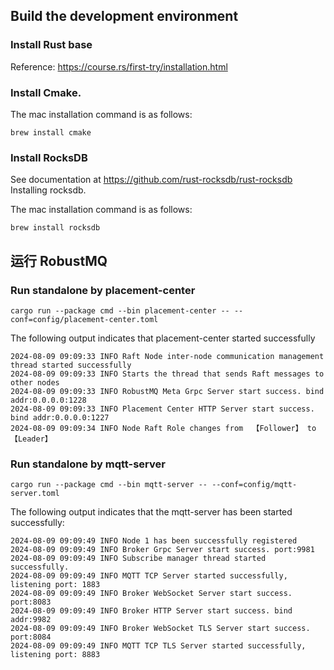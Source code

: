 ## Build the development environment
### Install Rust base

Reference: https://course.rs/first-try/installation.html

### Install Cmake.

The mac installation command is as follows:
```
brew install cmake
```

### Install RocksDB

See documentation at https://github.com/rust-rocksdb/rust-rocksdb Installing rocksdb.

The mac installation command is as follows:
```
brew install rocksdb
```

## 运行 RobustMQ

### Run standalone by placement-center
```
cargo run --package cmd --bin placement-center -- --conf=config/placement-center.toml
```
The following output indicates that placement-center started successfully
```
2024-08-09 09:09:33 INFO Raft Node inter-node communication management thread started successfully
2024-08-09 09:09:33 INFO Starts the thread that sends Raft messages to other nodes
2024-08-09 09:09:33 INFO RobustMQ Meta Grpc Server start success. bind addr:0.0.0.0:1228
2024-08-09 09:09:33 INFO Placement Center HTTP Server start success. bind addr:0.0.0.0:1227
2024-08-09 09:09:34 INFO Node Raft Role changes from  【Follower】 to 【Leader】
```

### Run standalone by mqtt-server
```
cargo run --package cmd --bin mqtt-server -- --conf=config/mqtt-server.toml
```
The following output indicates that the mqtt-server has been started successfully:
```
2024-08-09 09:09:49 INFO Node 1 has been successfully registered
2024-08-09 09:09:49 INFO Broker Grpc Server start success. port:9981
2024-08-09 09:09:49 INFO Subscribe manager thread started successfully.
2024-08-09 09:09:49 INFO MQTT TCP Server started successfully, listening port: 1883
2024-08-09 09:09:49 INFO Broker WebSocket Server start success. port:8083
2024-08-09 09:09:49 INFO Broker HTTP Server start success. bind addr:9982
2024-08-09 09:09:49 INFO Broker WebSocket TLS Server start success. port:8084
2024-08-09 09:09:49 INFO MQTT TCP TLS Server started successfully, listening port: 8883
```
